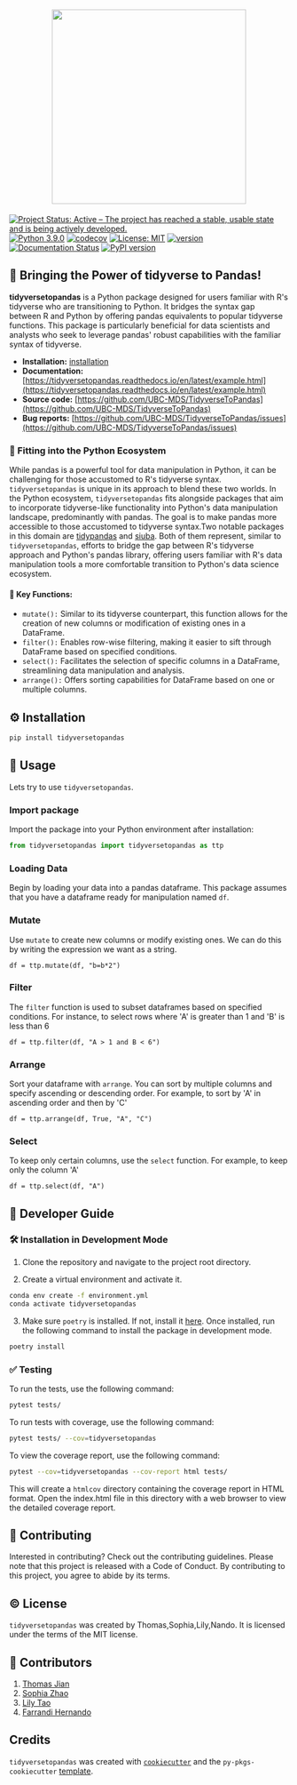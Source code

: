 <h1 align="center">
<img src="https://i.ibb.co/djVdtn9/ttp-logo.png" width="350">
</h1>

[![Project Status: Active – The project has reached a stable, usable state and is being actively developed.](https://www.repostatus.org/badges/latest/active.svg)](https://www.repostatus.org/#active) [![Python 3.9.0](https://img.shields.io/badge/python-3.9.0-blue.svg)](https://www.python.org/downloads/release/python-390/) [![codecov](https://codecov.io/gh/UBC-MDS/TidyverseToPandas/branch/main/graph/badge.svg?token=3Z3Z3Z3Z3Z)](https://codecov.io/gh/UBC-MDS/TidyverseToPandas) [![License: MIT](https://img.shields.io/badge/License-MIT-yellow.svg)](https://opensource.org/licenses/MIT) [![version](https://img.shields.io/pypi/v/tidyversetopandas)](https://pypi.org/project/tidyversetopandas/)[![Documentation Status](https://readthedocs.org/projects/tidyversetopandas/badge/?version=latest)](https://tidyversetopandas.readthedocs.io/en/latest/?badge=latest) [![PyPI version](https://badge.fury.io/py/tidyversetopandas.svg)](https://badge.fury.io/py/tidyversetopandas)

## 💪 Bringing the Power of tidyverse to Pandas!

**tidyversetopandas** is a Python package designed for users familiar with R's tidyverse who are transitioning to Python. It bridges the syntax gap between R and Python by offering pandas equivalents to popular tidyverse functions. This package is particularly beneficial for data scientists and analysts who seek to leverage pandas' robust capabilities with the familiar syntax of tidyverse.

- **Installation:** [installation](#%EF%B8%8F-installation)
- **Documentation:** [https://tidyversetopandas.readthedocs.io/en/latest/example.html](https://tidyversetopandas.readthedocs.io/en/latest/example.html)
- **Source code:** [https://github.com/UBC-MDS/TidyverseToPandas](https://github.com/UBC-MDS/TidyverseToPandas)
- **Bug reports:** [https://github.com/UBC-MDS/TidyverseToPandas/issues](https://github.com/UBC-MDS/TidyverseToPandas/issues)

### 🐍 Fitting into the Python Ecosystem

While pandas is a powerful tool for data manipulation in Python, it can be challenging for those accustomed to R's tidyverse syntax. `tidyversetopandas` is unique in its approach to blend these two worlds. In the Python ecosystem, `tidyversetopandas` fits alongside packages that aim to incorporate tidyverse-like functionality into Python's data manipulation landscape, predominantly with pandas. The goal is to make pandas more accessible to those accustomed to tidyverse syntax.Two notable packages in this domain are [tidypandas](https://github.com/tidypyverse/tidypandas) and [siuba](https://github.com/machow/siuba). Both of them represent, similar to `tidyversetopandas`, efforts to bridge the gap between R's tidyverse approach and Python's pandas library, offering users familiar with R's data manipulation tools a more comfortable transition to Python's data science ecosystem.

#### 🔑 Key Functions:

- `mutate():` Similar to its tidyverse counterpart, this function allows for the creation of new columns or modification of existing ones in a DataFrame.
- `filter():` Enables row-wise filtering, making it easier to sift through DataFrame based on specified conditions.
- `select():` Facilitates the selection of specific columns in a DataFrame, streamlining data manipulation and analysis.
- `arrange():` Offers sorting capabilities for DataFrame based on one or multiple columns.

## ⚙️ Installation

```bash
pip install tidyversetopandas
```

## 🏃 Usage

Lets try to use `tidyversetopandas`.

### Import package

Import the package into your Python environment after installation:

```python
from tidyversetopandas import tidyversetopandas as ttp
```

### Loading Data

Begin by loading your data into a pandas dataframe. This package assumes that you have a dataframe ready for manipulation named `df`.

### Mutate

Use `mutate` to create new columns or modify existing ones. We can do this by writing the expression we want as a string.

```
df = ttp.mutate(df, "b=b*2")
```

### Filter

The `filter` function is used to subset dataframes based on specified conditions. For instance, to select rows where 'A' is greater than 1 and 'B' is less than 6

```
df = ttp.filter(df, "A > 1 and B < 6")
```

### Arrange

Sort your dataframe with `arrange`. You can sort by multiple columns and specify ascending or descending order. For example, to sort by 'A' in ascending order and then by 'C'

```
df = ttp.arrange(df, True, "A", "C")
```

### Select

To keep only certain columns, use the `select` function. For example, to keep only the column 'A'

```
df = ttp.select(df, "A")
```

## 📖 Developer Guide

### 🛠️ Installation in Development Mode

1. Clone the repository and navigate to the project root directory.

2. Create a virtual environment and activate it.

```bash
conda env create -f environment.yml
conda activate tidyversetopandas
```

3. Make sure `poetry` is installed. If not, install it [here](https://python-poetry.org/docs/). Once installed, run the following command to install the package in development mode.

```bash
poetry install
```

### ✅ Testing

To run the tests, use the following command:

```bash
pytest tests/
```

To run tests with coverage, use the following command:

```bash
pytest tests/ --cov=tidyversetopandas
```

To view the coverage report, use the following command:

```bash
pytest --cov=tidyversetopandas --cov-report html tests/
```
This will create a `htmlcov` directory containing the coverage report in HTML format. Open the index.html file in this directory with a web browser to view the detailed coverage report.

## 🤝 Contributing

Interested in contributing? Check out the contributing guidelines. Please note that this project is released with a Code of Conduct. By contributing to this project, you agree to abide by its terms.

## ©️ License

`tidyversetopandas` was created by Thomas,Sophia,Lily,Nando. It is licensed under the terms of the MIT license.

## 👥 Contributors

1. [Thomas Jian](https://github.com/786213750)
2. [Sophia Zhao](https://github.com/zth96)
3. [Lily Tao](https://github.com/LilyTao0531)
4. [Farrandi Hernando](https://github.com/farrandi)

## Credits

`tidyversetopandas` was created with [`cookiecutter`](https://cookiecutter.readthedocs.io/en/latest/) and the `py-pkgs-cookiecutter` [template](https://github.com/py-pkgs/py-pkgs-cookiecutter).
